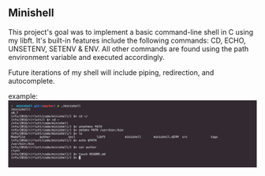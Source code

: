 ## Minishell

This project's goal was to implement a basic command-line shell in C using my libft.
It's built-in features include the following commands: CD, ECHO, UNSETENV,
SETENV & ENV. All other commands are found using the path environment variable 
and executed accordingly.

Future iterations of my shell will include piping, redirection, and autocomplete.

example:
![example](https://github.com/Dauie/ft_minishell/blob/master/msss.png)
